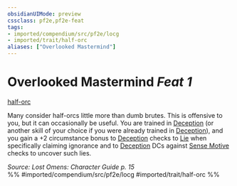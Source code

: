 ```yaml
---
obsidianUIMode: preview
cssclass: pf2e,pf2e-feat
tags:
- imported/compendium/src/pf2e/locg
- imported/trait/half-orc
aliases: ["Overlooked Mastermind"]
---
```

# Overlooked Mastermind  *Feat 1*  
[half-orc](half-orc.md)  


Many consider half-orcs little more than dumb brutes. This is offensive to you, but it can occasionally be useful. You are trained in [Deception](../skills.md#Deception) (or another skill of your choice if you were already trained in [Deception](../skills.md#Deception)), and you gain a +2 circumstance bonus to [Deception](../skills.md#Deception) checks to [Lie](lie.md) when specifically claiming ignorance and to [Deception](../skills.md#Deception) DCs against [Sense Motive](sense-motive.md) checks to uncover such lies.

*Source: Lost Omens: Character Guide p. 15*  
%% #imported/compendium/src/pf2e/locg #imported/trait/half-orc %%